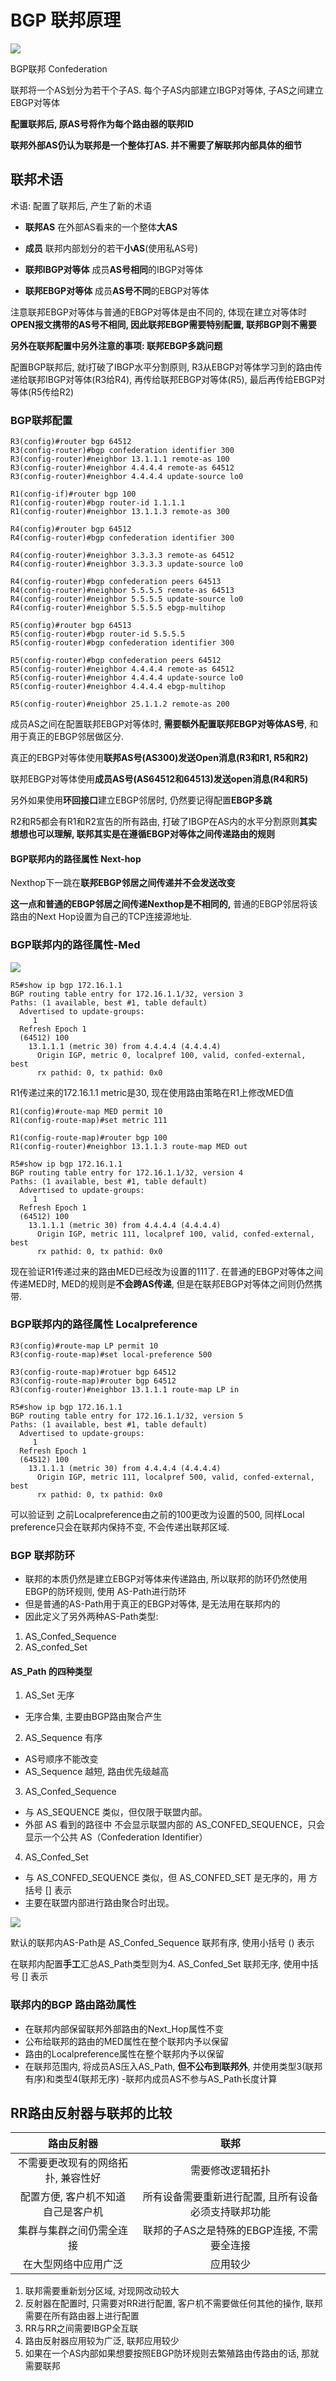 # BGP 联邦原理

![](../image/BGP/240703.png)

BGP联邦 Confederation

联邦将一个AS划分为若干个子AS. 每个子AS内部建立IBGP对等体, 子AS之间建立EBGP对等体

**配置联邦后, 原AS号将作为每个路由器的联邦ID**

**联邦外部AS仍认为联邦是一个整体打AS. 并不需要了解联邦内部具体的细节**

## 联邦术语

术语: 配置了联邦后, 产生了新的术语

- **联邦AS** 在外部AS看来的一个整体**大AS**
- **成员** 联邦内部划分的若干**小AS**(使用私AS号)

- **联邦IBGP对等体** 成员**AS号相同**的IBGP对等体 
- **联邦EBGP对等体** 成员**AS号不同**的EBGP对等体

注意联邦EBGP对等体与普通的EBGP对等体是由不同的, 体现在建立对等体时**OPEN报文携带的AS号不相同, 因此联邦EBGP需要特别配置, 联邦BGP则不需要**

**另外在联邦配置中另外注意的事项: 联邦EBGP多跳问题**

配置BGP联邦后, 就i打破了IBGP水平分割原则, R3从EBGP对等体学习到的路由传递给联邦IBGP对等体(R3给R4), 再传给联邦EBGP对等体(R5), 最后再传给EBGP对等体(R5传给R2)

### BGP联邦配置

```
R3(config)#router bgp 64512
R3(config-router)#bgp confederation identifier 300
R3(config-router)#neighbor 13.1.1.1 remote-as 100
R3(config-router)#neighbor 4.4.4.4 remote-as 64512
R3(config-router)#neighbor 4.4.4.4 update-source lo0
```

```
R1(config-if)#router bgp 100
R1(config-router)#bgp router-id 1.1.1.1
R1(config-router)#neighbor 13.1.1.3 remote-as 300
```

```
R4(config)#router bgp 64512
R4(config-router)#bgp confederation identifier 300

R4(config-router)#neighbor 3.3.3.3 remote-as 64512
R4(config-router)#neighbor 3.3.3.3 update-source lo0

R4(config-router)#bgp confederation peers 64513
R4(config-router)#neighbor 5.5.5.5 remote-as 64513
R4(config-router)#neighbor 5.5.5.5 update-source lo0
R4(config-router)#neighbor 5.5.5.5 ebgp-multihop
```

```
R5(config)#router bgp 64513
R5(config-router)#bgp router-id 5.5.5.5
R5(config-router)#bgp confederation identifier 300

R5(config-router)#bgp confederation peers 64512
R5(config-router)#neighbor 4.4.4.4 remote-as 64512
R5(config-router)#neighbor 4.4.4.4 update-source lo0
R5(config-router)#neighbor 4.4.4.4 ebgp-multihop

R5(config-router)#neighbor 25.1.1.2 remote-as 200
```

成员AS之间在配置联邦EBGP对等体时, **需要额外配置联邦EBGP对等体AS号**, 和用于真正的EBGP邻居做区分.

真正的EBGP对等体使用**联邦AS号(AS300)发送Open消息(R3和R1, R5和R2)**

联邦EBGP对等体使用**成员AS号(AS64512和64513)发送open消息(R4和R5)**

另外如果使用**环回接口**建立EBGP邻居时, 仍然要记得配置**EBGP多跳**

R2和R5都会有R1和R2宣告的所有路由, 打破了IBGP在AS内的水平分割原则**其实想想也可以理解, 联邦其实是在遵循EBGP对等体之间传递路由的规则**


#### BGP联邦内的路径属性 Next-hop

Nexthop下一跳在**联邦EBGP邻居之间传递并不会发送改变**

**这一点和普通的EBGP邻居之间传递Nexthop是不相同的,** 普通的EBGP邻居将该路由的Next Hop设置为自己的TCP连接源地址.


### BGP联邦内的路径属性-Med

![](../image/BGP/240703.png)

```
R5#show ip bgp 172.16.1.1
BGP routing table entry for 172.16.1.1/32, version 3
Paths: (1 available, best #1, table default)
  Advertised to update-groups:
     1
  Refresh Epoch 1
  (64512) 100
    13.1.1.1 (metric 30) from 4.4.4.4 (4.4.4.4)
      Origin IGP, metric 0, localpref 100, valid, confed-external, best
      rx pathid: 0, tx pathid: 0x0
```

R1传递过来的172.16.1.1 metric是30, 现在使用路由策略在R1上修改MED值

```
R1(config)#route-map MED permit 10
R1(config-route-map)#set metric 111

R1(config-route-map)#router bgp 100
R1(config-router)#neighbor 13.1.1.3 route-map MED out
```

```
R5#show ip bgp 172.16.1.1
BGP routing table entry for 172.16.1.1/32, version 4
Paths: (1 available, best #1, table default)
  Advertised to update-groups:
     1
  Refresh Epoch 1
  (64512) 100
    13.1.1.1 (metric 30) from 4.4.4.4 (4.4.4.4)
      Origin IGP, metric 111, localpref 100, valid, confed-external, best
      rx pathid: 0, tx pathid: 0x0
```

现在验证R1传递过来的路由MED已经改为设置的111了. 在普通的EBGP对等体之间传递MED时, MED的规则是**不会跨AS传递**, 但是在联邦EBGP对等体之间则仍然携带.

### BGP联邦内的路径属性 Localpreference

```
R3(config)#route-map LP permit 10
R3(config-route-map)#set local-preference 500

R3(config-route-map)#rotuer bgp 64512
R3(config-route-map)#router bgp 64512
R3(config-router)#neighbor 13.1.1.1 route-map LP in
```

```
R5#show ip bgp 172.16.1.1
BGP routing table entry for 172.16.1.1/32, version 5
Paths: (1 available, best #1, table default)
  Advertised to update-groups:
     1
  Refresh Epoch 1
  (64512) 100
    13.1.1.1 (metric 30) from 4.4.4.4 (4.4.4.4)
      Origin IGP, metric 111, localpref 500, valid, confed-external, best
      rx pathid: 0, tx pathid: 0x0
```

可以验证到 之前Localpreference由之前的100更改为设置的500, 同样Local preference只会在联邦内保持不变, 不会传递出联邦区域.

### BGP 联邦防环

- 联邦的本质仍然是建立EBGP对等体来传递路由, 所以联邦的防环仍然使用EBGP的防环规则, 使用 AS-Path进行防环
- 但是普通的AS-Path用于真正的EBGP对等体, 是无法用在联邦内的
- 因此定义了另外两种AS-Path类型:
1. AS_Confed_Sequence
2. AS_confed_Set

#### AS_Path 的四种类型

1. AS_Set 无序
- 无序合集, 主要由BGP路由聚合产生

2. AS_Sequence 有序
- AS号顺序不能改变
- AS_Sequence 越短, 路由优先级越高

3. AS_Confed_Sequence
- 与 AS_SEQUENCE 类似，但仅限于联盟内部。
- 外部 AS 看到的路径中 不会显示联盟内部的 AS_CONFED_SEQUENCE，只会显示一个公共 AS（Confederation Identifier）

4. AS_Confed_Set
- 与 AS_CONFED_SEQUENCE 类似，但 AS_CONFED_SET 是无序的，用 方括号 [] 表示
- 主要在联盟内部进行路由聚合时出现。

![](../image/BGP/270700.png)

默认的联邦内AS-Path是 AS_Confed_Sequence 联邦有序, 使用小括号 () 表示

在联邦内配置**手工**汇总AS_Path类型则为4. AS_Confed_Set 联邦无序, 使用中括号 [] 表示

### 联邦内的BGP 路由路劲属性

- 在联邦内部保留联邦外部路由的Next_Hop属性不变
- 公布给联邦的路由的MED属性在整个联邦内予以保留
- 路由的Localpreference属性在整个联邦内予以保留
- 在联邦范围内, 将成员AS压入AS_Path, **但不公布到联邦外**, 并使用类型3(联邦有序)和类型4(联邦无序)
-联邦内成员AS不参与AS_Path长度计算

## RR路由反射器与联邦的比较

|路由反射器|联邦|
|:-----:|:--------:|
|不需要更改现有的网络拓扑, 兼容性好|需要修改逻辑拓扑|
|配置方便, 客户机不知道自己是客户机|所有设备需要重新进行配置, 且所有设备必须支持联邦功能|
|集群与集群之间仍需全连接|联邦的子AS之是特殊的EBGP连接, 不需要全连接|
|在大型网络中应用广泛|应用较少|

1. 联邦需要重新划分区域, 对现网改动较大
2. 反射器在配置时, 只需要对RR进行配置, 客户机不需要做任何其他的操作, 联邦需要在所有路由器上进行配置
3. RR与RR之间需要IBGP全互联
4. 路由反射器应用较为广泛, 联邦应用较少
5. 如果在一个AS内部如果想要按照EBGP防环规则去繁殖路由传路由的话, 那就需要联邦

